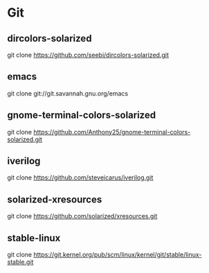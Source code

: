 # Git

## dircolors-solarized
git clone https://github.com/seebi/dircolors-solarized.git

## emacs
git clone git://git.savannah.gnu.org/emacs

## gnome-terminal-colors-solarized
git clone https://github.com/Anthony25/gnome-terminal-colors-solarized.git

## iverilog
git clone https://github.com/steveicarus/iverilog.git

## solarized-xresources
git clone https://github.com/solarized/xresources.git

## stable-linux
git clone https://git.kernel.org/pub/scm/linux/kernel/git/stable/linux-stable.git
